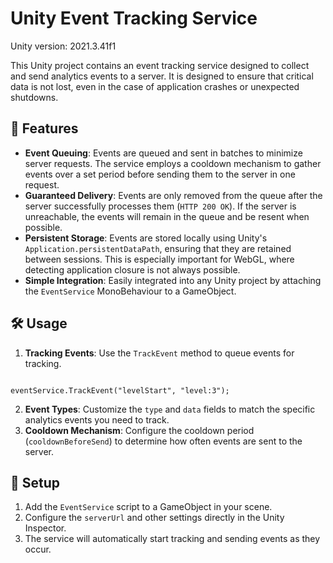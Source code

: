 # Unity Event Tracking Service

Unity version: 2021.3.41f1

<p>This Unity project contains an event tracking service designed to collect and send analytics events to a server. It is designed to ensure that critical data is not lost, even in the case of application crashes or unexpected shutdowns.</p>

## 🚀 Features

<ul>
    <li><strong>Event Queuing</strong>: Events are queued and sent in batches to minimize server requests. The service employs a cooldown mechanism to gather events over a set period before sending them to the server in one request.</li>
    <li><strong>Guaranteed Delivery</strong>: Events are only removed from the queue after the server successfully processes them (<code>HTTP 200 OK</code>). If the server is unreachable, the events will remain in the queue and be resent when possible.</li>
    <li><strong>Persistent Storage</strong>: Events are stored locally using Unity's <code>Application.persistentDataPath</code>, ensuring that they are retained between sessions. This is especially important for WebGL, where detecting application closure is not always possible.</li>
    <li><strong>Simple Integration</strong>: Easily integrated into any Unity project by attaching the <code>EventService</code> MonoBehaviour to a GameObject.</li>
</ul>

## 🛠️ Usage

<ol>
    <li><strong>Tracking Events</strong>: Use the <code>TrackEvent</code> method to queue events for tracking.</li>
</ol>

<pre><code>
eventService.TrackEvent("levelStart", "level:3");
</code></pre>

<ol start="2">
    <li><strong>Event Types</strong>: Customize the <code>type</code> and <code>data</code> fields to match the specific analytics events you need to track.</li>
    <li><strong>Cooldown Mechanism</strong>: Configure the cooldown period (<code>cooldownBeforeSend</code>) to determine how often events are sent to the server.</li>
</ol>

## 🔧 Setup

<ol>
    <li>Add the <code>EventService</code> script to a GameObject in your scene.</li>
    <li>Configure the <code>serverUrl</code> and other settings directly in the Unity Inspector.</li>
    <li>The service will automatically start tracking and sending events as they occur.</li>
</ol>


